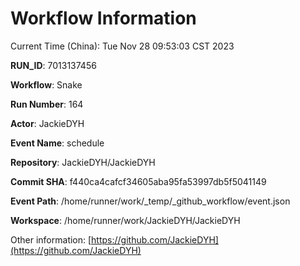 # Workflow Information

Current Time (China): Tue Nov 28 09:53:03 CST 2023  

**RUN_ID**: 7013137456  

**Workflow**: Snake  

**Run Number**: 164  

**Actor**: JackieDYH  

**Event Name**: schedule  

**Repository**: JackieDYH/JackieDYH  

**Commit SHA**: f440ca4cafcf34605aba95fa53997db5f5041149  

**Event Path**: /home/runner/work/_temp/_github_workflow/event.json  

**Workspace**: /home/runner/work/JackieDYH/JackieDYH  

Other information: [https://github.com/JackieDYH](https://github.com/JackieDYH)
